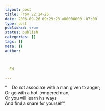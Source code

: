 ```yaml
---
layout: post
title: Prov 22:24-25
date: 2006-09-26 09:29:23.000000000 -07:00
type: post
published: true
status: publish
categories: []
tags: []
meta: {}
author:
  
  
  
  Ed
  
---
```

<p>“    Do not associate with a man given to anger;<br />
Or go with a hot-tempered man,<br />
Or you will learn his ways<br />
And find a snare for yourself.”</p>
